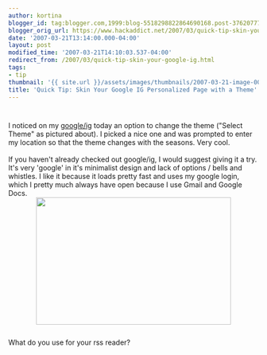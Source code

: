 ```yaml
---
author: kortina
blogger_id: tag:blogger.com,1999:blog-5518298822864690168.post-3762077768530652065
blogger_orig_url: https://www.hackaddict.net/2007/03/quick-tip-skin-your-google-ig.html
date: '2007-03-21T13:14:00.000-04:00'
layout: post
modified_time: '2007-03-21T14:10:03.537-04:00'
redirect_from: /2007/03/quick-tip-skin-your-google-ig.html
tags:
- tip
thumbnail: '{{ site.url }}/assets/images/thumbnails/2007-03-21-image-0000.jpg'
title: 'Quick Tip: Skin Your Google IG Personalized Page with a Theme'
---
```


<a onblur="try {parent.deselectBloggerImageGracefully();} catch(e) {}" href="http://bp3.blogger.com/_Gj3xvk4ycVs/RgF00fFv2fI/AAAAAAAAAJ4/Mr2xiK9ccks/s1600-h/ishot-2.jpg"><img style="margin: 0px auto 10px; display: block; text-align: center; cursor: pointer;" src="http://bp3.blogger.com/_Gj3xvk4ycVs/RgF00fFv2fI/AAAAAAAAAJ4/Mr2xiK9ccks/s320/ishot-2.jpg" alt="" id="BLOGGER_PHOTO_ID_5044441502679292402" border="0" /></a><br />I noticed on my <a href="http://google.com/ig">google/ig</a> today an option to change the theme ("Select Theme" as pictured about).  I picked a nice one and was prompted to enter my location so that the theme changes with the seasons.  Very cool.<br /><br />If you haven't already checked out google/ig, I would suggest giving it a try.  It's very 'google' in it's minimalist design and lack of options / bells and whistles.  I like it because it loads pretty fast and uses my google login, which I pretty much always have open because I use Gmail and Google Docs.<br /><a onblur="try {parent.deselectBloggerImageGracefully();} catch(e) {}" href="http://bp1.blogger.com/_Gj3xvk4ycVs/RgF0p_Fv2eI/AAAAAAAAAJw/51CSoAYTT18/s1600-h/google-ig-theme.jpg"><img style="margin: 0px auto 10px; display: block; text-align: center; cursor: pointer; width: 392px; height: 256px;" src="http://bp1.blogger.com/_Gj3xvk4ycVs/RgF0p_Fv2eI/AAAAAAAAAJw/51CSoAYTT18/s320/google-ig-theme.jpg" alt="" id="BLOGGER_PHOTO_ID_5044441322290665954" border="0" /></a><br />What do you use for your rss reader?